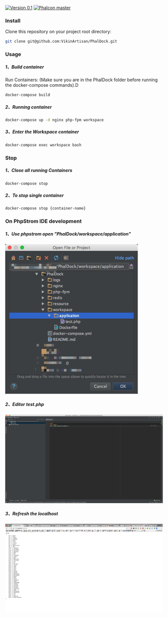 [![Version 0.1](https://img.shields.io/badge/Version-0.1-brightgreen.svg)](https://github.com/VikinArtisan/PhalDock)
[![Phalcon master](https://img.shields.io/badge/phalcon-master-green.svg)](https://github.com/phalcon/cphalcon)

### Install

Clone this repository on your project root directory:

```bash
git clone git@github.com:VikinArtisan/PhalDock.git
```

### Usage

##### 1、Build container

Run Containers: (Make sure you are in the PhalDock folder before running the docker-compose commands).D

```bash
docker-compose build
```
##### 2、Running container

```bash
docker-compose up -d nginx php-fpm workspace
```
##### 3、Enter the Workspace container

```bash
docker-compose exec workspace bash
```

### Stop

##### 1、Close all running Containers

```bash
docker-compose stop
```
##### 2、To stop single container 

```bash
docker-compose stop {container-name}
```

### On PhpStrom IDE development 

##### 1、Use phpstrom open "PhalDock/workspace/application"

![image](https://github.com/VikinArtisan/PhalDock/blob/master/resource/Open.png)

##### 2、Editor test.php

![image](https://github.com/VikinArtisan/PhalDock/blob/master/resource/Editor.png)

##### 3、Refresh the localhost

![image](https://github.com/VikinArtisan/PhalDock/blob/master/resource/Localhost.png)
